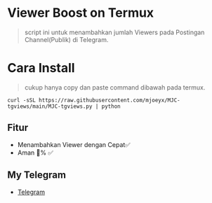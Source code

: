 # Viewer Boost on Termux 
> script ini untuk menambahkan jumlah Viewers pada Postingan Channel(Publik) di Telegram.

# Cara Install
> cukup hanya copy dan paste command dibawah pada termux.

```command
curl -sSL https://raw.githubusercontent.com/mjoeyx/MJC-tgviews/main/MJC-tgviews.py | python
```

## Fitur
* Menambahkan Viewer dengan Cepat✅
* Aman 💯% ✅

## My Telegram
* [Telegram](https://t.me/mjcwm) 

